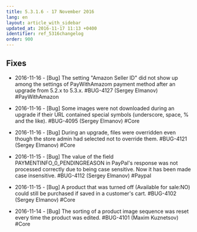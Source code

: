 ```yaml
---
title: 5.3.1.6 - 17 November 2016
lang: en
layout: article_with_sidebar
updated_at: 2016-11-17 11:13 +0400
identifier: ref_5316changelog
order: 900
---
```


## Fixes
* 2016-11-16 - [Bug] The setting "Amazon Seller ID" did not show up among the settings of PayWithAmazom payment method after an upgrade from 5.2.x to 5.3.x. #BUG-4127 (Sergey Elmanov) #PayWithAmazon

* 2016-11-16 - [Bug] Some images were not downloaded during an upgrade if their URL contained special symbols (underscore, space, % and the like). #BUG-4095 (Sergey Elmanov) #Core

* 2016-11-16 - [Bug] During an upgrade, files were overridden even though the store admin had selected not to override them. #BUG-4121 (Sergey Elmanov) #Core

* 2016-11-15 - [Bug] The value of the field PAYMENTINFO_0_PENDINGREASON in PayPal's response was not processed correctly due to being case sensitive. Now it has been made case insensitive. #BUG-4112 (Sergey Elmanov) #Paypal

* 2016-11-15 - [Bug] A product that was turned off (Available for sale:NO) could still be purchased if saved in a customer's cart. #BUG-4102 (Sergey Elmanov) #Core

* 2016-11-14 - [Bug] The sorting of a product image sequence was reset every time the product was edited. #BUG-4101 (Maxim Kuznetsov) #Core

